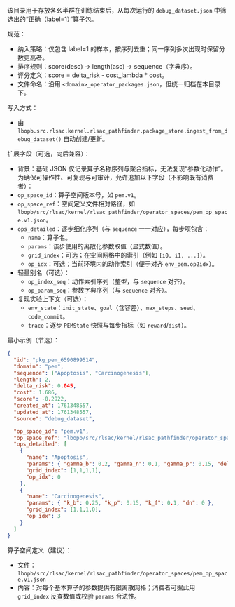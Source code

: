 该目录用于存放各幺半群在训练结束后，从每次运行的 `debug_dataset.json` 中筛选出的“正确（label=1）”算子包。

规范：
- 纳入策略：仅包含 label=1 的样本，按序列去重；同一序列多次出现时保留分数更高者。
- 排序规则：score(desc) -> length(asc) -> sequence（字典序）。
- 评分定义：score = delta_risk - cost_lambda * cost。
- 文件命名：沿用 `<domain>_operator_packages.json`，但统一归档在本目录下。

写入方式：
- 由 `lbopb.src.rlsac.kernel.rlsac_pathfinder.package_store.ingest_from_debug_dataset()` 自动创建/更新。

扩展字段（可选，向后兼容）：
- 背景：基础 JSON 仅记录算子名称序列与聚合指标，无法复现“参数化动作”。为确保可操作性、可复现与可审计，允许追加以下字段（不影响既有消费者）：
- `op_space_id`：算子空间版本号，如 `pem.v1`。
- `op_space_ref`：空间定义文件相对路径，如 `lbopb/src/rlsac/kernel/rlsac_pathfinder/operator_spaces/pem_op_space.v1.json`。
- `ops_detailed`：逐步细化序列（与 `sequence` 一一对应），每步项包含：
  - `name`：算子名。
  - `params`：该步使用的离散化参数取值（显式数值）。
  - `grid_index`：可选；在空间网格中的索引（例如 `[i0, i1, ...]`）。
  - `op_idx`：可选；当前环境内的动作索引（便于对齐 `env_pem.op2idx`）。
- 轻量别名（可选）：
  - `op_index_seq`：动作索引序列（整型，与 `sequence` 对齐）。
  - `op_param_seq`：参数字典序列（与 `sequence` 对齐）。
- 复现实验上下文（可选）：
  - `env_state`：`init_state`、`goal`（含容差）、`max_steps`、`seed`、`code_commit`。
  - `trace`：逐步 `PEMState` 快照与每步指标（如 `reward`/`dist`）。

最小示例（节选）：

```json
{
  "id": "pkg_pem_6590899514",
  "domain": "pem",
  "sequence": ["Apoptosis", "Carcinogenesis"],
  "length": 2,
  "delta_risk": 0.045,
  "cost": 1.686,
  "score": -0.2922,
  "created_at": 1761348557,
  "updated_at": 1761348557,
  "source": "debug_dataset",

  "op_space_id": "pem.v1",
  "op_space_ref": "lbopb/src/rlsac/kernel/rlsac_pathfinder/operator_spaces/pem_op_space.v1.json",
  "ops_detailed": [
    {
      "name": "Apoptosis",
      "params": { "gamma_b": 0.2, "gamma_n": 0.1, "gamma_p": 0.15, "delta_f": 0.1 },
      "grid_index": [1,1,1,1],
      "op_idx": 0
    },
    {
      "name": "Carcinogenesis",
      "params": { "k_b": 0.25, "k_p": 0.15, "k_f": 0.1, "dn": 0 },
      "grid_index": [1,1,1,0],
      "op_idx": 3
    }
  ]
}
```

算子空间定义（建议）：
- 文件：`lbopb/src/rlsac/kernel/rlsac_pathfinder/operator_spaces/pem_op_space.v1.json`
- 内容：对每个基本算子的参数提供有限离散网格；消费者可据此用 `grid_index` 反查数值或校验 `params` 合法性。
